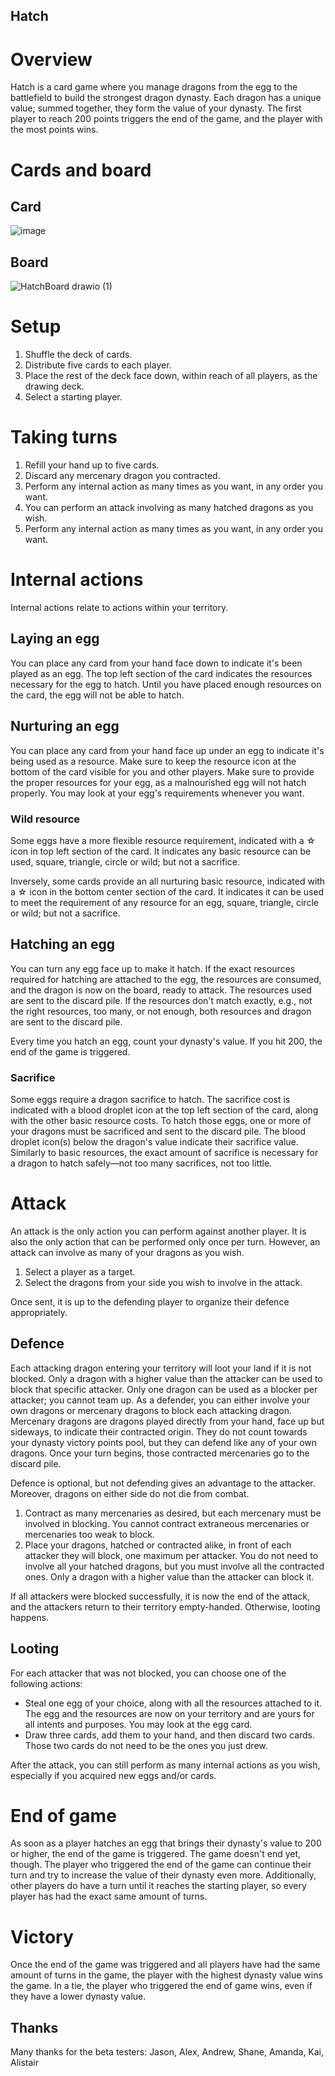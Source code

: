 ## Hatch

# Overview

Hatch is a card game where you manage dragons from the egg to the battlefield to build the strongest dragon dynasty. Each dragon has a unique value; summed together, they form the value of your dynasty. The first player to reach 200 points triggers the end of the game, and the player with the most points wins.

# Cards and board

## Card

![image](https://github.com/agrum/Hatch/assets/2688838/6f9aa779-b4b8-4b3e-8dea-8ff730607472)

## Board

![HatchBoard drawio (1)](https://github.com/agrum/Hatch/assets/2688838/a985c5c1-45e2-48f3-9811-e1ab0ffbaafe)

# Setup

1. Shuffle the deck of cards.
2. Distribute five cards to each player.
3. Place the rest of the deck face down, within reach of all players, as the drawing deck.
4. Select a starting player.

# Taking turns

1. Refill your hand up to five cards.
2. Discard any mercenary dragon you contracted.
3. Perform any internal action as many times as you want, in any order you want.
4. You can perform an attack involving as many hatched dragons as you wish.
5. Perform any internal action as many times as you want, in any order you want.

# Internal actions

Internal actions relate to actions within your territory.

## Laying an egg

You can place any card from your hand face down to indicate it's been played as an egg. The top left section of the card indicates the resources necessary for the egg to hatch. Until you have placed enough resources on the card, the egg will not be able to hatch.

## Nurturing an egg

You can place any card from your hand face up under an egg to indicate it's being used as a resource. Make sure to keep the resource icon at the bottom of the card visible for you and other players. Make sure to provide the proper resources for your egg, as a malnourished egg will not hatch properly. You may look at your egg's requirements whenever you want.

### Wild resource

Some eggs have a more flexible resource requirement, indicated with a ☆ icon in top left section of the card. It indicates any basic resource can be used, square, triangle, circle or wild; but not a sacrifice.

Inversely, some cards provide an all nurturing basic resource, indicated with a ☆ icon in the bottom center section of the card. It indicates it can be used to meet the requirement of any resource for an egg, square, triangle, circle or wild; but not a sacrifice. 

## Hatching an egg

You can turn any egg face up to make it hatch. If the exact resources required for hatching are attached to the egg, the resources are consumed, and the dragon is now on the board, ready to attack. The resources used are sent to the discard pile. If the resources don't match exactly, e.g., not the right resources, too many, or not enough, both resources and dragon are sent to the discard pile.

Every time you hatch an egg, count your dynasty's value. If you hit 200, the end of the game is triggered.

### Sacrifice

Some eggs require a dragon sacrifice to hatch. The sacrifice cost is indicated with a blood droplet icon at the top left section of the card, along with the other basic resource costs. To hatch those eggs, one or more of your dragons must be sacrificed and sent to the discard pile. The blood droplet icon(s) below the dragon's value indicate their sacrifice value. Similarly to basic resources, the exact amount of sacrifice is necessary for a dragon to hatch safely—not too many sacrifices, not too little.

# Attack

An attack is the only action you can perform against another player. It is also the only action that can be performed only once per turn. However, an attack can involve as many of your dragons as you wish.

1. Select a player as a target.
2. Select the dragons from your side you wish to involve in the attack.

Once sent, it is up to the defending player to organize their defence appropriately.

## Defence

Each attacking dragon entering your territory will loot your land if it is not blocked. Only a dragon with a higher value than the attacker can be used to block that specific attacker. Only one dragon can be used as a blocker per attacker; you cannot team up. As a defender, you can either involve your own dragons or mercenary dragons to block each attacking dragon. Mercenary dragons are dragons played directly from your hand, face up but sideways, to indicate their contracted origin. They do not count towards your dynasty victory points pool, but they can defend like any of your own dragons. Once your turn begins, those contracted mercenaries go to the discard pile.

Defence is optional, but not defending gives an advantage to the attacker. Moreover, dragons on either side do not die from combat.

1. Contract as many mercenaries as desired, but each mercenary must be involved in blocking. You cannot contract extraneous mercenaries or mercenaries too weak to block.
2. Place your dragons, hatched or contracted alike, in front of each attacker they will block, one maximum per attacker. You do not need to involve all your hatched dragons, but you must involve all the contracted ones. Only a dragon with a higher value than the attacker can block it.

If all attackers were blocked successfully, it is now the end of the attack, and the attackers return to their territory empty-handed. Otherwise, looting happens.

## Looting

For each attacker that was not blocked, you can choose one of the following actions:

- Steal one egg of your choice, along with all the resources attached to it. The egg and the resources are now on your territory and are yours for all intents and purposes. You may look at the egg card.
- Draw three cards, add them to your hand, and then discard two cards. Those two cards do not need to be the ones you just drew.

After the attack, you can still perform as many internal actions as you wish, especially if you acquired new eggs and/or cards.

# End of game

As soon as a player hatches an egg that brings their dynasty's value to 200 or higher, the end of the game is triggered. The game doesn't end yet, though. The player who triggered the end of the game can continue their turn and try to increase the value of their dynasty even more. Additionally, other players do have a turn until it reaches the starting player, so every player has had the exact same amount of turns.

# Victory

Once the end of the game was triggered and all players have had the same amount of turns in the game, the player with the highest dynasty value wins the game. In a tie, the player who triggered the end of game wins, even if they have a lower dynasty value.

## Thanks

Many thanks for the beta testers: Jason, Alex, Andrew, Shane, Amanda, Kai, Alistair
